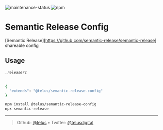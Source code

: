 ![maintenance-status](https://img.shields.io/badge/maintenance-passively--maintained-yellowgreen.svg)
![npm](https://img.shields.io/npm/v/@telus/semantic-release-config)

# Semantic Release Config

[Semantic Release][https://github.com/semantic-release/semantic-release] shareable config

## Usage

###### `.releaserc`

```bash
{
  "extends": "@telus/semantic-release-config"
}
```

```bash
npm install @telus/semantic-release-config
npx semantic-release
```

---

> Github: [@telus](https://github.com/telus) &bull; 
> Twitter: [@telusdigital](https://twitter.com/telusdigital)
